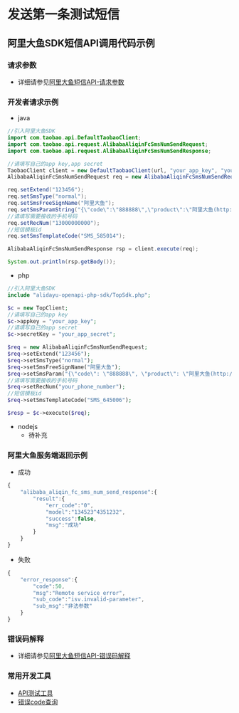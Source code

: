 # 发送第一条测试短信

## 阿里大鱼SDK短信API调用代码示例

### 请求参数
- 详细请参见[阿里大鱼短信API-请求参数](http://open.taobao.com/doc2/apiDetail?apiId=25450)

### 开发者请求示例

- java

```java
//引入阿里大鱼SDK
import com.taobao.api.DefaultTaobaoClient;
import com.taobao.api.request.AlibabaAliqinFcSmsNumSendRequest;
import com.taobao.api.request.AlibabaAliqinFcSmsNumSendResponse;

//请填写自己的app key,app secret
TaobaoClient client = new DefaultTaobaoClient(url, "your_app_key", "your_app_secret");
AlibabaAliqinFcSmsNumSendRequest req = new AlibabaAliqinFcSmsNumSendRequest();

req.setExtend("123456");
req.setSmsType("normal");
req.setSmsFreeSignName("阿里大鱼");
req.setSmsParamString("{\"code\":\"888888\",\"product\":\"阿里大鱼(http://www.alidayu.com)\",\"item\":\"阿里大鱼\"}");
//请填写需要接收的手机号码
req.setRecNum("13000000000");
//短信模板id
req.setSmsTemplateCode("SMS_585014");

AlibabaAliqinFcSmsNumSendResponse rsp = client.execute(req);

System.out.println(rsp.getBody());
```

- php

```php
//引入阿里大鱼SDK
include "alidayu-openapi-php-sdk/TopSdk.php";

$c = new TopClient;
//请填写自己的app key
$c->appkey = "your_app_key";
//请填写自己的app secret
$c->secretKey = "your_app_secret";

$req = new AlibabaAliqinFcSmsNumSendRequest;
$req->setExtend("123456");
$req->setSmsType("normal");
$req->setSmsFreeSignName("阿里大鱼");
$req->setSmsParam("{\"code\": \"888888\", \"product\": \"阿里大鱼(http://www.alidayu.com)\"}");
//请填写需要接收的手机号码
$req->setRecNum("your_phone_number");
//短信模板id
$req->setSmsTemplateCode("SMS_645006");

$resp = $c->execute($req);

```

- nodejs
  - 待补充


### 阿里大鱼服务端返回示例

- 成功

```js
{
    "alibaba_aliqin_fc_sms_num_send_response":{
        "result":{
            "err_code":"0",
            "model":"134523^4351232",
            "success":false,
            "msg":"成功"
        }
    }
}
```

- 失败

```js
{
    "error_response":{
        "code":50,
        "msg":"Remote service error",
        "sub_code":"isv.invalid-parameter",
        "sub_msg":"非法参数"
    }
}
```

### 错误码解释
- 详细请参见[阿里大鱼短信API-错误码解释](http://open.taobao.com/doc2/apiDetail?apiId=25450)

### 常用开发工具
- [API测试工具](http://open.taobao.com/apitools/apiTools.htm?catId=20711&apiId=25450&apiName=alibaba.aliqin.fc.sms.num.send&scopeId=)
- [错误code查询](http://open.taobao.com/apitools/errorCodeSearch)